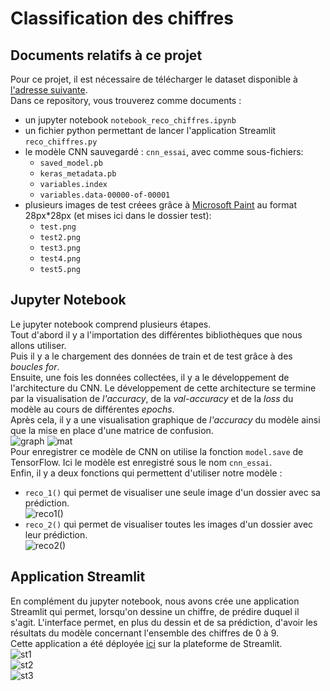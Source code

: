 # Classification des chiffres  

## Documents relatifs à ce projet
Pour ce projet, il est nécessaire de télécharger le dataset disponible à [l'adresse suivante](https://github.com/teavanist/MNIST-JPG).  
Dans ce repository, vous trouverez comme documents : 
- un jupyter notebook `notebook_reco_chiffres.ipynb`
- un fichier python permettant de lancer l'application Streamlit `reco_chiffres.py`
- le modèle CNN sauvegardé : `cnn_essai`, avec comme sous-fichiers:
  - `saved_model.pb`
  - `keras_metadata.pb`
  - `variables.index`
  - `variables.data-00000-of-00001`
- plusieurs images de test créees grâce à [Microsoft Paint](https://support.microsoft.com/fr-fr/windows/obtenir-microsoft-paint-a6b9578c-ed1c-5b09-0699-4ed8115f9aa9) au format 28px*28px (et mises ici dans le dossier test):
  - `test.png`
  - `test2.png`
  - `test3.png`
  - `test4.png`
  - `test5.png`

## Jupyter Notebook
Le jupyter notebook comprend plusieurs étapes.  
Tout d'abord il y a l'importation des différentes bibliothèques que nous allons utiliser.  
Puis il y a le chargement des données de train et de test grâce à des *boucles for*.  
Ensuite, une fois les données collectées, il y a le développement de l'architecture du CNN. 
Le développement de cette architecture se termine par la visualisation de *l'accuracy*, de la *val-accuracy* et de la *loss* du modèle au cours de différentes *epochs*.  
Après cela, il y a une visualisation graphique de *l'accuracy* du modèle ainsi que la mise en place d'une matrice de confusion.  
![graph](/pj_readme/graph_acc.png)  ![mat](pj_readme/matrice_confusion.png)  
Pour enregistrer ce modèle de CNN on utilise la fonction `model.save` de TensorFlow. Ici le modèle est enregistré sous le nom `cnn_essai`.  
Enfin, il y a deux fonctions qui permettent d'utiliser notre modèle :
  - `reco_1()` qui permet de visualiser une seule image d'un dossier avec sa prédiction.  
![reco1()](/pj_readme/reco1.png)  
  - `reco_2()` qui permet de visualiser toutes les images d'un dossier avec leur prédiction.  
![reco2()](/pj_readme/reco2.png) 

## Application Streamlit
En complément du jupyter notebook, nous avons crée une application Streamlit qui permet, lorsqu'on dessine un chiffre, de prédire duquel il s'agit. 
L'interface permet, en plus du dessin et de sa prédiction, d'avoir les résultats du modèle concernant l'ensemble des chiffres de 0 à 9.   
Cette application a été déployée [ici](https://share.streamlit.io/paulinesanchez/classification_des_chiffres/main/app_reco.py) sur la plateforme de Streamlit.  
![st1](pj_readme/streamlit1.png)  
![st2](pj_readme/streamlit2.png)  
![st3](pj_readme/streamlit3.png)  
